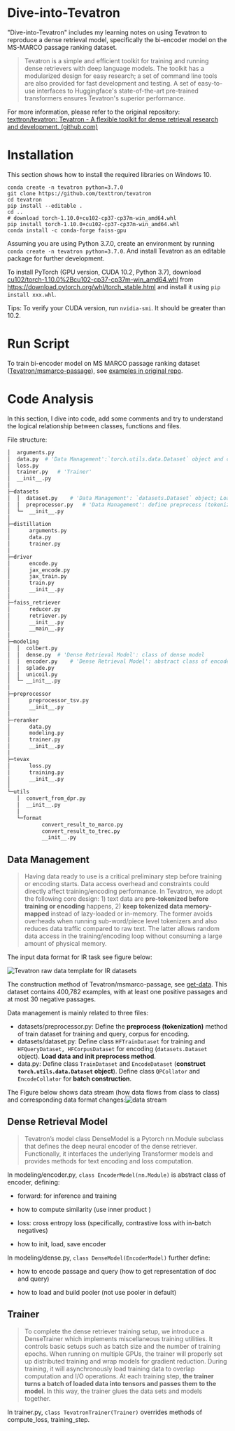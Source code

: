 # Dive-into-Tevatron

"Dive-into-Tevatron" includes my learning notes on using Tevatron to reproduce a dense retrieval model, specifically the bi-encoder model on the MS-MARCO passage ranking dataset.


>
> Tevatron is a simple and efficient toolkit for training and running dense retrievers with deep language models. The toolkit has a modularized design for easy research; a set of command line tools are also provided for fast development and testing. A set of easy-to-use interfaces to Huggingface's state-of-the-art pre-trained transformers ensures Tevatron's superior performance.

For more information, please refer to the original repository: [texttron/tevatron: Tevatron - A flexible toolkit for dense retrieval research and development. (github.com)](https://github.com/texttron/tevatron)

# Installation

This section shows how to install the required libraries on Windows 10.

```
conda create -n tevatron python=3.7.0
git clone https://github.com/texttron/tevatron
cd tevatron
pip install --editable .
cd ..
# download torch-1.10.0+cu102-cp37-cp37m-win_amd64.whl
pip install torch-1.10.0+cu102-cp37-cp37m-win_amd64.whl
conda install -c conda-forge faiss-gpu
```

Assuming you are using Python 3.7.0, create an environment by running `conda create -n tevatron python=3.7.0`. And install Tevatron as an editable package for further development.

To install PyTorch (GPU version, CUDA 10.2, Python 3.7), download [cu102/torch-1.10.0%2Bcu102-cp37-cp37m-win_amd64.whl](https://download.pytorch.org/whl/cu102/torch-1.10.0%2Bcu102-cp37-cp37m-win_amd64.whl) from https://download.pytorch.org/whl/torch_stable.html and install it using `pip install xxx.whl`.

Tips: To verify your CUDA version, run `nvidia-smi`. It should be greater than 10.2.

# Run Script

To train bi-encoder model on MS MARCO passage ranking dataset ([Tevatron/msmarco-passage](https://huggingface.co/datasets/Tevatron/msmarco-passage)), see [examples in original repo](https://github.com/texttron/tevatron/blob/main/examples/example_msmarco.md).

# Code Analysis

In this section, I dive into code, add some comments and try to understand the logical relationship between classes, functions and files.

File structure:

```bash
│  arguments.py
│  data.py	# 'Data Management':`torch.utils.data.Dataset` object and collator for batch construction
│  loss.py
│  trainer.py	# 'Trainer'
│  __init__.py
│
├─datasets
│  │  dataset.py	# 'Data Management': `datasets.Dataset` object; Load data and init preprocess method 
│  │  preprocessor.py	# 'Data Management': define preprocess (tokenization)
│  └─  __init__.py
│
├─distillation
│      arguments.py
│      data.py
│      trainer.py
│
├─driver
│      encode.py
│      jax_encode.py
│      jax_train.py
│      train.py
│      __init__.py
│
├─faiss_retriever
│      reducer.py
│      retriever.py
│      __init__.py
│      __main__.py
│
├─modeling
│  │  colbert.py
│  │  dense.py	# 'Dense Retrieval Model': class of dense model
│  │  encoder.py	# 'Dense Retrieval Model': abstract class of encoder
│  │  splade.py
│  │  unicoil.py
│  └─ __init__.py
│
├─preprocessor
│      preprocessor_tsv.py
│      __init__.py
│
├─reranker
│      data.py
│      modeling.py
│      trainer.py
│      __init__.py
│
├─tevax
│      loss.py
│      training.py
│      __init__.py
│
└─utils
   │  convert_from_dpr.py
   │  __init__.py
   │
   └─format
           convert_result_to_marco.py
           convert_result_to_trec.py
           __init__.py
```



## Data Management

> Having data ready to use is a critical preliminary step before training or encoding starts. Data access overhead and constraints could directly affect training/encoding performance. In Tevatron, we adopt the following core design: 1) text data are **pre-tokenized before training or encoding** happens, 2) **keep tokenized data memory-mapped** instead of lazy-loaded or in-memory. The former avoids overheads when running sub-word/piece level tokenizers and also reduces data traffic compared to raw text. The latter allows random data access in the training/encoding loop without consuming a large amount of physical memory.

The input data format for IR task see figure below:

![Tevatron raw data template for IR datasets](/photos/Tevatron-raw-data-template-for-IR-datasets.png)

The construction method of Tevatron/msmarco-passage, see [get-data](https://github.com/texttron/tevatron/tree/main/examples/coCondenser-marco#get-data). This dataset contains 400,782 examples, with at least one positive passages and at most 30 negative passages.

Data management is mainly related to three files:

* datasets/preprocessor.py: Define the **preprocess (tokenization)** method of train dataset for training and query, corpus for encoding.
* datasets/dataset.py: Define class `HFTrainDataset` for training and `HFQueryDataset, HFCorpusDataset` for encoding (`datasets.Dataset` object).  **Load data and init preprocess method**.
* data.py: Define class `TrainDataset` and `EncodeDataset` (**construct `torch.utils.data.Dataset` object**). Define class `QPCollator` and `EncodeCollator` for **batch construction**.

The Figure below shows data stream (how data flows from class to class) and corresponding data format changes:![data stream](/photos/Data-stream.png)

## Dense Retrieval Model

> Tevatron’s model class DenseModel is a Pytorch nn.Module subclass that defines the deep neural encoder of the dense retriever. Functionally, it interfaces the underlying Transformer models and provides methods for text encoding and loss computation.

In modeling/encoder.py, `class EncoderModel(nn.Module)` is abstract class of encoder, defining:

* forward: for inference and training
* how to compute similarity (use inner product )

* loss: cross entropy loss (specifically, contrastive loss with in-batch negatives)
* how to init, load, save encoder

In modeling/dense.py, `class DenseModel(EncoderModel)` further define:

* how to encode passage and query (how to get representation of doc and query)

* how to load and build pooler (not use pooler in default)

## Trainer

> To complete the dense retriever training setup, we introduce a DenseTrainer which implements miscellaneous training utilities. It controls basic setups such as batch size and the number of training epochs. When running on multiple GPUs, the trainer will properly set up distributed training and wrap models for gradient reduction. During training, it will asynchronously load training data to overlap computation and I/O operations. At each training step, **the trainer turns a batch of loaded data into tensors and passes them to the model**. In this way, the trainer glues the data sets and models together.

In trainer.py, `class TevatronTrainer(Trainer)` overrides methods of compute_loss, training_step.





